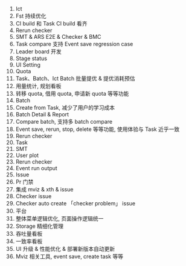 1. Ict
1. Fst 持续优化
1. CI build 和 Task CI build 看齐
1. Rerun checker
1. SMT & ARS E2E & Checker & BMC
1. Task compare 支持 Event save regression case
1. Leader board 开发
1. Stage status
1. UI Setting
1. Quota
1. Task、Batch、Ict Batch 批量提优 & 提优消耗预估
1. 用量统计, 规划看板
1. 转移 quota, 借用 quota, 申请新 quota 等等功能
1. Batch
1. Create from Task, 减少了用户的学习成本
1. Batch Detail & Report
1. Compare batch, 支持多 batch compare
1. Event save, rerun, stop, delete 等等功能, 使用体验与 Task 近乎一致
1. Rerun checker
1. Task
1. SMT
1. User plot
1. Rerun checker
1. Event run output
1. Issue
1. Pr 门禁
1. 集成 mviz & xth & issue
1. Checker issue
1. Checker auto create 「checker problem」 issue
1. 平台
1. 整体菜单逻辑优化, 页面操作逻辑统一
1. Storage 精细化管理
1. 吞吐量看板
1. 一致率看板
1. UI 升级 & 性能优化 & 部署新版本自动更新
1. Mviz 相关工具, event save, create task 等等
